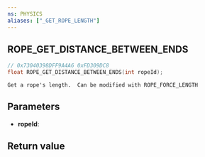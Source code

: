 ```yaml
---
ns: PHYSICS
aliases: ["_GET_ROPE_LENGTH"]
---
```

## ROPE_GET_DISTANCE_BETWEEN_ENDS

```c
// 0x73040398DFF9A4A6 0xFD309DC8
float ROPE_GET_DISTANCE_BETWEEN_ENDS(int ropeId);
```

```
Get a rope's length.  Can be modified with ROPE_FORCE_LENGTH  
```

## Parameters
* **ropeId**: 

## Return value
